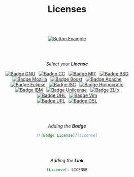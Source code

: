 
<br>

<div align = center>

# Licenses

<br>
<br>

[![Button Example]][Example]

<br>
<br>

*Select your* ***License***

[![Badge GNU]][GNU] 
[![Badge CC]][CC] 
[![Badge MIT]][MIT] 
[![Badge BSD]][BSD]<br>
[![Badge Mozilla]][Mozilla] 
[![Badge Boost]][Boost] 
[![Badge Apache]][Apache]<br>
[![Badge Eclipse]][Eclipse] 
[![Badge ISC]][ISC] 
[![Badge Hippocratic]][Hippocratic]<br>
[![Badge IBM]][IBM] 
[![Badge Unlicense]][Unlicense] 
[![Badge ZLib]][ZLib]<br>
[![Badge OHL]][OHL] 
[![Badge Vim]][Vim]<br>
[![Badge UPL]][UPL] 
[![Badge OSL]][OSL]

<br>
<br>

*Adding the* ***Badge***

```markdown
[![Badge License]][License]
```

<br>
<br>

*Adding the* ***Link***

```markdown
[License]: LICENSE
```
	
</div>

<br>


<!----------------------------------------------------------------------------->

[Example]: Topics/Example.md


<!----------------------------------{ Licenses }------------------------------->

[Hippocratic]: Licenses/Hippocratic.md
[Unlicense]: Licenses/Unlicense.md
[Mozilla]: Licenses/Mozilla.md
[Eclipse]: Licenses/Eclipse.md
[Apache]: Licenses/Apache.md
[Boost]: Licenses/Boost.md
[ZLib]: Licenses/ZLib.md
[GNU]: Licenses/GNU.md
[MIT]: Licenses/MIT.md
[IBM]: Licenses/IBM.md
[BSD]: Licenses/BSD.md
[ISC]: Licenses/ISC.md
[OHL]: Licenses/OHL.md
[UPL]: Licenses/UPL.md
[Vim]: Licenses/Vim.md
[OSL]: Licenses/OSL.md
[CC]: Licenses/CreativeCommons.md


<!----------------------------------{ Badges }--------------------------------->

[Badge Hippocratic]: https://img.shields.io/badge/Hippocratic-333?style=for-the-badge
[Badge Unlicense]: https://img.shields.io/badge/Unlicense-808080?style=for-the-badge
[Badge Eclipse]: https://img.shields.io/badge/Eclipse-2C2255?style=for-the-badge&logo=EclipseIDE&logoColor=white
[Badge Mozilla]: https://img.shields.io/badge/Mozilla-FF7139?style=for-the-badge&logo=mozilla&logoColor=white
[Badge Apache]: https://img.shields.io/badge/Apache-D22128?style=for-the-badge&logo=apache&logoColor=white
[Badge Boost]: https://img.shields.io/badge/Boost-88c1cf?style=for-the-badge
[Badge ZLib]: https://img.shields.io/badge/ZLib-255525?style=for-the-badge
[Badge GNU]: https://img.shields.io/badge/GNU-blue?style=for-the-badge&logo=GNU&logoColor=white
[Badge MIT]: https://img.shields.io/badge/MIT-yellow?style=for-the-badge
[Badge ISC]: https://img.shields.io/badge/ISC-0080c4?style=for-the-badge
[Badge IBM]: https://img.shields.io/badge/IBM-1261FE?style=for-the-badge&logo=IBM&logoColor=white
[Badge BSD]: https://img.shields.io/badge/BSD-AB2B28?style=for-the-badge&logo=freebsd&logoColor=white
[Badge OHL]: https://img.shields.io/badge/Open_Hardware-292961?style=for-the-badge&logo=Linux&logoColor=white
[Badge OSL]: https://img.shields.io/badge/Open_Software-1F6B75?style=for-the-badge
[Badge UPL]: https://img.shields.io/badge/UPL-4597cb?style=for-the-badge&logo=&logoColor=white
[Badge Vim]: https://img.shields.io/badge/Vim-007f00?style=for-the-badge&logo=Vim&logoColor=white
[Badge CC]: https://img.shields.io/badge/CC-EF9421?style=for-the-badge&logo=creativecommons&logoColor=white

<!---------------------------------[ Buttons ]--------------------------------->

[Button Example]: https://img.shields.io/badge/Example-419dff?style=for-the-badge&logoColor=white&logo=GitBook
